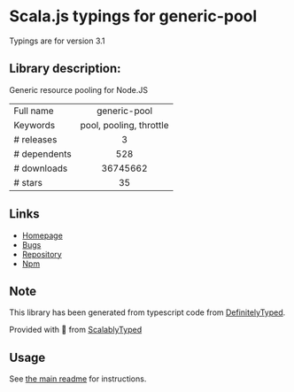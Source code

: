 
# Scala.js typings for generic-pool

Typings are for version 3.1

## Library description:
Generic resource pooling for Node.JS

|                    |                 |
| ------------------ | :-------------: |
| Full name          | generic-pool |
| Keywords           | pool, pooling, throttle |
| # releases         | 3 |
| # dependents       | 528 |
| # downloads        | 36745662 |
| # stars            | 35 |

## Links
- [Homepage](https://github.com/coopernurse/node-pool#readme)
- [Bugs](https://github.com/coopernurse/node-pool/issues)
- [Repository](https://github.com/coopernurse/node-pool)
- [Npm](https://www.npmjs.com/package/generic-pool)
    


## Note
This library has been generated from typescript code from [DefinitelyTyped](https://definitelytyped.org).

Provided with :purple_heart: from [ScalablyTyped](https://github.com/oyvindberg/ScalablyTyped)

## Usage
See [the main readme](../../readme.md) for instructions.


